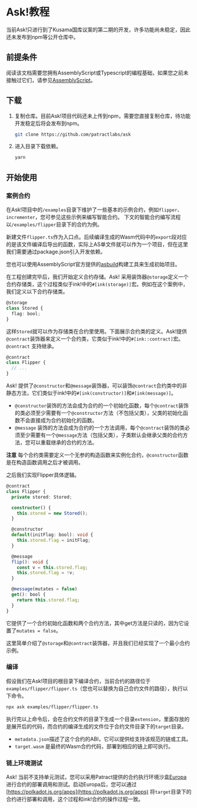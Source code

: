 # Ask!教程

当前Ask!只进行到了Kusama国库议案的第二期的开发，许多功能尚未稳定，因此还未发布到npm等公开仓库中。

## 前提条件

阅读该文档需要您拥有AssemblyScript或Typescript的编程基础，如果您之前未接触过它们，请参见[AssemblyScript](https://www.assemblyscript.org/)。

## 下载

1. 复制仓库。目前Ask!项目代码还未上传到npm，需要您直接复制仓库，待功能开发稳定后将会发布到npm。

    ```bash
    git clone https://github.com/patractlabs/ask
    ```
2. 进入目录下载依赖。

    ```bash
    yarn
    ```

## 开始使用

### 案例合约

在Ask!项目中的`/examples`目录下维护了一些基本的示例合约，例如`flipper`、`incrementer`，您可参见这些示例来编写智能合约。
下文的智能合约编写流程以`/examples/flipper`目录下的合约为例。

新建文件`flipper.ts`作为入口点。后续编译生成的Wasm代码中的`export`段对应的是该文件编译后导出的函数，实际上AS单文件就可以作为一个项目，但在这里我们需要通过package.json引入开发依赖。

<!-- TODO：需要编写包发布后的项目流程 -->
<!-- 就像JS/TS项目那样， -->

 您也可以使用AssemblyScript官方提供的[asbuild](https://github.com/AssemblyScript/asbuild/)构建工具来生成初始项目。

在工程创建完毕后，我们开始定义合约存储。Ask! 采用装饰器`@storage`定义一个合约存储类，这个过程类似于ink!中的`#[ink(storage)]`宏。例如在这个案例中，我们定义以下合约存储类。

```ts
@storage
class Stored {
  flag: bool;
}
```

这样`Stored`就可以作为存储类在合约里使用。下面展示合约类的定义。Ask!提供`@contract`装饰器来定义一个合约类，它类似于ink!中的`#[ink::contract]`宏。`@contract` 支持继承。

```ts
@contract
class Flipper {
  // ...
}
```

Ask! 提供了`@constructor`和`@message`装饰器，可以装饰`@contract`合约类中的非静态方法，它们类似于ink!中的`#[ink(constructor)]`和`#[ink(message)]`。

- `@constructor`装饰的方法会成为合约的一个初始化函数，每个`@contract`装饰的类必须至少需要有一个`@constructor`方法（不包括父类），父类的初始化函数不会直接成为合约初始化的函数。
- `@message` 装饰的方法会成为合约的一个方法调用，每个`@contract`装饰的类必须至少需要有一个`@message`方法（包括父类），子类默认会继承父类的合约方法，您可以重载继承的合约的方法。

**注意** 每个合约类需要定义一个无参的构造函数来实例化合约，`@constructor`函数是在构造函数调用之后才被调用。

<!-- TODO: 增加 @ignore 装饰器 -->

之后我们实现Flipper具体逻辑。

```ts
@contract
class Flipper {
  private stored: Stored;

  constructor() {
    this.stored = new Stored();
  }

  @constructor
  default(initFlag: bool): void {
    this.stored.flag = initFlag;
  }

  @message
  flip(): void {
    const v = this.stored.flag;
    this.stored.flag = !v;
  }

  @message(mutates = false)
  get(): bool {
    return this.stored.flag;
  }
}
```

它提供了一个合约初始化函数和两个合约方法，其中get方法是只读的，因为它设置了`mutates = false`。

这里简单介绍了`@storage`和`@contract`装饰器，并且我们已经实现了一个最小合约示例。

### 编译

假设我们在Ask!项目的根目录下编译合约，当前合约的路径位于`examples/flipper/flipper.ts`（您也可以替换为自己合约文件的路径），执行以下命令。

```bash
npx ask examples/flipper/flipper.ts
```

执行完以上命令后，会在合约文件的目录下生成一个目录`extension`，里面存放的是展开后的代码，而合约的编译生成的文件位于合约文件目录下的`target`目录。

- `metadata.json`描述了这个合约的ABI，它可以提供给支持该规范的链或工具。
- `target.wasm` 是最终的Wasm合约代码，部署到相应的链上即可执行。

### 链上环境测试

Ask! 当前不支持单元测试，您可以采用Patract提供的合约执行环境沙盒[Europa](../europa/introduction.md)进行合约的部署调用和测试。启动Europa后，您可以通过 [https://polkadot.js.org/apps](https://polkadot.js.org/apps) 将`target`目录下的合约进行部署和调用，这个过程和ink!合约的操作过程一致。

